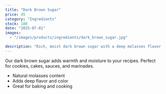 ```yaml
---
title: "Dark Brown Sugar"
price: 45
category: "Ingredients"
stock: 180
date: "2025-07-01"
images:
  - "/images/products/ingredients/dark_brown_sugar.jpg"

description: "Rich, moist dark brown sugar with a deep molasses flavor."
---
```


Our dark brown sugar adds warmth and moisture to your recipes. Perfect for cookies, cakes, sauces, and marinades.

- Natural molasses content
- Adds deep flavor and color
- Great for baking and cooking
